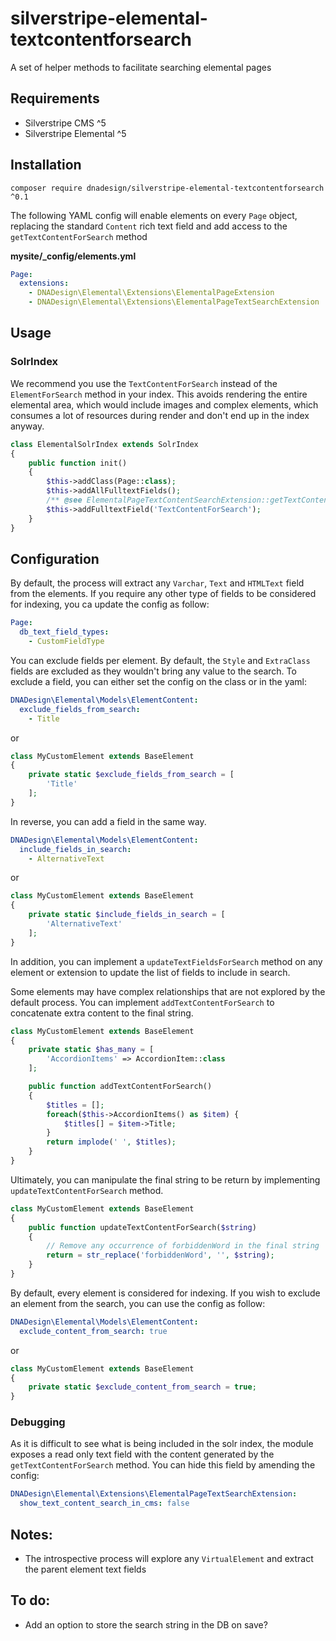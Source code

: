 # silverstripe-elemental-textcontentforsearch
A set of helper methods to facilitate searching elemental pages

## Requirements

* Silverstripe CMS ^5
* Silverstripe Elemental ^5

## Installation

```
composer require dnadesign/silverstripe-elemental-textcontentforsearch ^0.1
```

The following YAML config will enable elements on every `Page` object,
replacing the standard `Content` rich text field and add access to the `getTextContentForSearch` method

**mysite/\_config/elements.yml**

```yaml
Page:
  extensions:
    - DNADesign\Elemental\Extensions\ElementalPageExtension
    - DNADesign\Elemental\Extensions\ElementalPageTextSearchExtension
```

## Usage
### SolrIndex
We recommend you use the `TextContentForSearch` instead of the `ElementForSearch` method in your index.
This avoids rendering the entire elemental area, which would include images and complex elements, which consumes a lot of resources
during render and don't end up in the index anyway.

```php
class ElementalSolrIndex extends SolrIndex
{
    public function init()
    {
        $this->addClass(Page::class);
        $this->addAllFulltextFields();
        /** @see ElementalPageTextContentSearchExtension::getTextContentForSearch */
        $this->addFulltextField('TextContentForSearch');
    }
}
```

## Configuration
By default, the process will extract any `Varchar`, `Text` and `HTMLText` field from the elements.
If you require any other type of fields to be considered for indexing, you ca update the config as follow:

```yaml
Page:
  db_text_field_types:
    - CustomFieldType
```

You can exclude fields per element. By default, the `Style` and `ExtraClass` fields are excluded as they wouldn't bring any value
to the search. To exclude a field, you can either set the config on the class or in the yaml:

```yaml
DNADesign\Elemental\Models\ElementContent:
  exclude_fields_from_search:
    - Title
```
or
```php
class MyCustomElement extends BaseElement
{
    private static $exclude_fields_from_search = [
        'Title'
    ];
}
```

In reverse, you can add a field in the same way.

```yaml
DNADesign\Elemental\Models\ElementContent:
  include_fields_in_search:
    - AlternativeText
```
or
```php
class MyCustomElement extends BaseElement
{
    private static $include_fields_in_search = [
        'AlternativeText'
    ];
}
```

In addition, you can implement a `updateTextFieldsForSearch` method on any element or extension to update the list of fields to include in search.

Some elements may have complex relationships that are not explored by the default process.
You can implement `addTextContentForSearch` to concatenate extra content to the final string.

```php
class MyCustomElement extends BaseElement
{
    private static $has_many = [
        'AccordionItems' => AccordionItem::class
    ];

    public function addTextContentForSearch()
    {
        $titles = [];
        foreach($this->AccordionItems() as $item) {
            $titles[] = $item->Title;
        }
        return implode(' ', $titles);
    }
}
```

Ultimately, you can manipulate the final string to be return by implementing `updateTextContentForSearch` method.

```php
class MyCustomElement extends BaseElement
{
    public function updateTextContentForSearch($string)
    {
        // Remove any occurrence of forbiddenWord in the final string
        return = str_replace('forbiddenWord', '', $string);
    }
}
```

By default, every element is considered for indexing. If you wish to exclude an element from the search,
you can use the config as follow:

```yaml
DNADesign\Elemental\Models\ElementContent:
  exclude_content_from_search: true
```
or
```php
class MyCustomElement extends BaseElement
{
    private static $exclude_content_from_search = true;
}
```

### Debugging
As it is difficult to see what is being included in the solr index, the module exposes a read only text field with the 
content generated by the `getTextContentForSearch` method.
You can hide this field by amending the config:

```yaml
DNADesign\Elemental\Extensions\ElementalPageTextSearchExtension:
  show_text_content_search_in_cms: false
```

## Notes:
- The introspective process will explore any `VirtualElement` and extract the parent element text fields 

## To do:
- Add an option to store the search string in the DB on save?
